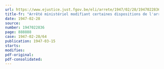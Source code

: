 ```yaml
---
url: https://www.ejustice.just.fgov.be/eli/arrete/1947/02/28/1947022836/justel
title-fr: "Arrêté ministériel modifiant certaines dispositions de l'arrêté ministériel du 17 mai 1946 décrétant une réduction générale de 10 % des prix des produits de consommation et de certaines prestations, modifié et complété par les arrêtés ministériels des 24 mai et 22 juin 1946"
date: 1947-02-28
source:
number: 1947022836
page: 888888
case: 1947-02-28/64
publication: 1947-03-15
starts:
modifies:
pdf-original:
pdf-consolidated:
---
```


